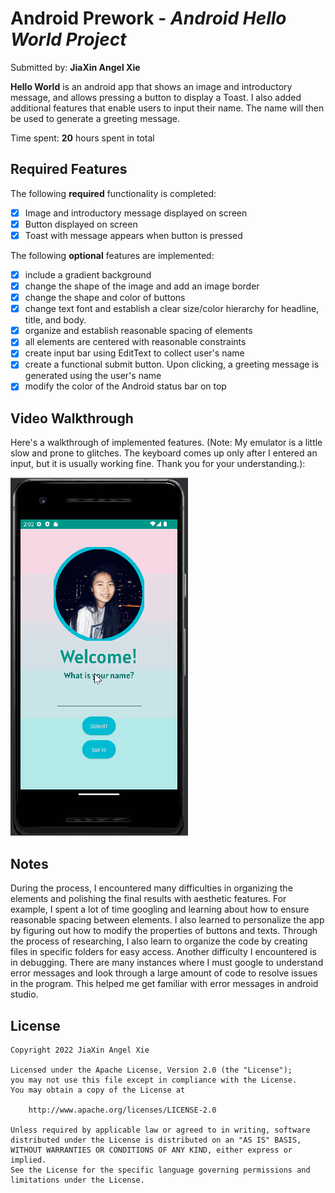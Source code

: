# Android Prework - *Android Hello World Project*

Submitted by: **JiaXin Angel Xie**

**Hello World** is an android app that shows an image and introductory message, and allows pressing a button to display a Toast. I also added additional features that enable users to input their name. The name will then be used to generate a greeting message.

Time spent: **20** hours spent in total

## Required Features

The following **required** functionality is completed:

* [x] Image and introductory message displayed on screen
* [x] Button displayed on screen
* [x] Toast with message appears when button is pressed 

The following **optional** features are implemented:

* [x] include a gradient background
* [x] change the shape of the image and add an image border
* [x] change the shape and color of buttons
* [x] change text font and establish a clear size/color hierarchy for headline, title, and body.
* [x] organize and establish reasonable spacing of elements
* [x] all elements are centered with reasonable constraints
* [x] create input bar using EditText to collect user's name
* [x] create a functional submit button. Upon clicking, a greeting message is generated using the user's name
* [x] modify the color of the Android status bar on top

## Video Walkthrough

Here's a walkthrough of implemented features. (Note: My emulator is a little slow and prone to glitches. The keyboard comes up only after I entered an input, but it is usually working fine. Thank you for your understanding.):

<img src='ProjWalkThrough.gif' title='Video Walkthrough' width='' alt='Video Walkthrough' />

## Notes

During the process, I encountered many difficulties in organizing the elements and polishing the final results with aesthetic features. For example, I spent a lot of time googling and learning about how to ensure reasonable spacing between elements. I also learned to personalize the app by figuring out how to modify the properties of buttons and texts. Through the process of researching, I also learn to organize the code by creating files in specific folders for easy access. 
Another difficulty I encountered is in debugging. There are many instances where I must google to understand error messages and look through a large amount of code to resolve issues in the program. This helped me get familiar with error messages in android studio.

## License

    Copyright 2022 JiaXin Angel Xie

    Licensed under the Apache License, Version 2.0 (the "License");
    you may not use this file except in compliance with the License.
    You may obtain a copy of the License at

        http://www.apache.org/licenses/LICENSE-2.0

    Unless required by applicable law or agreed to in writing, software
    distributed under the License is distributed on an "AS IS" BASIS,
    WITHOUT WARRANTIES OR CONDITIONS OF ANY KIND, either express or implied.
    See the License for the specific language governing permissions and
    limitations under the License.
